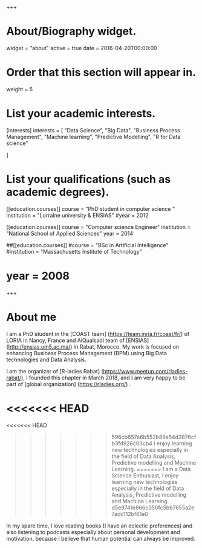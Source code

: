 +++
# About/Biography widget.
widget = "about"
active = true
date = 2016-04-20T00:00:00

# Order that this section will appear in.
weight = 5

# List your academic interests.
[interests]
  interests = [
    "Data Science", 
    "Big Data", 
    "Business Process Management",
    "Machine learning", 
    "Predictive Modelling", 
    "R for Data science"
    
  ]

# List your qualifications (such as academic degrees).
[[education.courses]]
  course = "PhD student in computer science "
  institution = "Lorraine university & ENSIAS"
  #year = 2012

[[education.courses]]
  course = "Computer science Engineer"
  institution = "National School of Applied Sciences"
  year = 2014

##[[education.courses]]
  #course = "BSc in Artificial Intelligence"
  #institution = "Massachusetts Institute of Technology"
 # year = 2008
 
+++

# About me

I am a PhD student in the [COAST team] (https://team.inria.fr/coast/fr/) of LORIA in Nancy, France and AlQualsadi team of [ENSIAS] (http://ensias.um5.ac.ma/) in Rabat, Morocco. My work is focused on enhancing Business Process Management (BPM) using Big Data technologies and Data Analysis.

I am the organizer of [R-ladies Rabat] (https://www.meetup.com/rladies-rabat/), I founded this chapter in March 2018, and I am very happy to be part of [global organization] (https://rladies.org/) .

<<<<<<< HEAD
=======

<<<<<<< HEAD
>>>>>>> 596cb657a6b552b89a54d3876cfb3fd926c03cb4
I enjoy learning new technologies especially in the field of Data Analysis, Predictive modelling and Machine Learning.
=======
I am a Data Science Enthusiast, I enjoy learning new technologies especially in the field of Data Analysis, Predictive modelling and Machine Learning.
>>>>>>> d5e9741e866c050fc5bb7655a2e7adc112bf61e0

In my spare time, I love reading books (I have an eclectic preferences) and also listening to podcasts especially about personal development and motivation, because I believe that human potential can always be improved.
